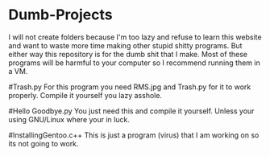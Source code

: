 # Dumb-Projects
I will not create folders because I'm too lazy and refuse to learn this website and want to waste more time making other stupid shitty programs.
But either way this repository is for the dumb shit that I make. Most of these programs will be harmful to your computer so I recommend running them in a VM.

#Trash.py
For this program you need RMS.jpg and Trash.py for it to work properly. Compile it yourself you lazy asshole.

#Hello Goodbye.py
You just need this and compile it yourself. Unless your using GNU/Linux where your in luck.

#InstallingGentoo.c++
This is just a program (virus) that I am working on so its not going to work.
